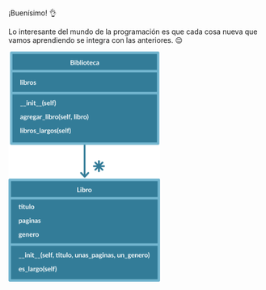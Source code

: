 ¡Buenísimo! :ok_hand:

Lo interesante del mundo de la programación es que cada cosa nueva que vamos aprendiendo se integra con las anteriores. :relieved:

<img src="https://raw.githubusercontent.com/MumukiProject/mumuki-guia-python3-colecciones/master/assets/clases_5_1648233447640.3.svg" alt="clases_5_1648233447640.3.svg" width="300px" height="auto">